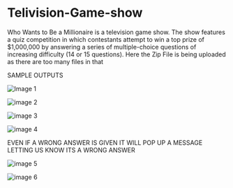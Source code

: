 # Telivision-Game-show
Who Wants to Be a Millionaire is a television game show. The show features a quiz competition in which contestants attempt to win a top prize of $1,000,000 by answering a series of multiple-choice questions of increasing difficulty (14 or 15 questions).
Here the Zip File is being uploaded as there are too many files in that 

SAMPLE OUTPUTS 




![Image 1](https://github.com/Meghanakalam/Telivision-Game-show/assets/98293655/b7e97307-0306-406c-b5f8-49a24ac47bcd)



![image 2](https://github.com/Meghanakalam/Telivision-Game-show/assets/98293655/767df568-ff74-456e-a6c1-59984a96e227)



![image 3](https://github.com/Meghanakalam/Telivision-Game-show/assets/98293655/5d1c60a4-26c4-4678-b5be-a0804462b5e8)


![image 4](https://github.com/Meghanakalam/Telivision-Game-show/assets/98293655/5c220cfc-1e04-4e9a-b4b6-04e757215c57)

EVEN IF A WRONG ANSWER IS GIVEN IT WILL POP UP A MESSAGE LETTING US KNOW ITS A WRONG ANSWER


![image 5](https://github.com/Meghanakalam/Telivision-Game-show/assets/98293655/7188f373-fa1c-4df0-bd96-0b9f45316837)


![image 6](https://github.com/Meghanakalam/Telivision-Game-show/assets/98293655/59b6f1f6-9fef-454b-8ff0-7985f2a27536)


